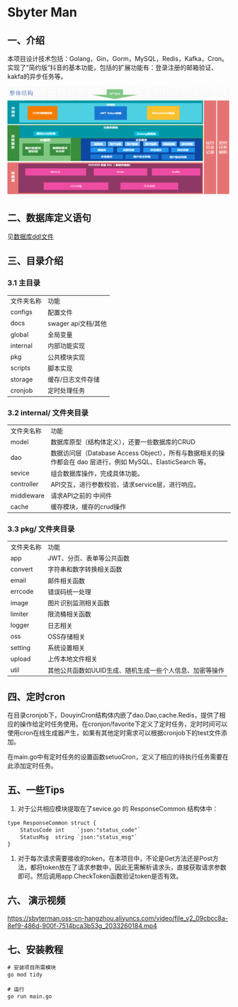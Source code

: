 # Sbyter Man

## 一、介绍
本项目设计技术包括：Golang，Gin，Gorm，MySQL，Redis，Kafka，Cron。实现了”简约版“抖音的基本功能，包括的扩展功能有：登录注册的邮箱验证、
kakfa的异步任务等。

![img.png](assets/img.png)

## 二、数据库定义语句

见[数据库ddl文件](ddl)

## 三、目录介绍

### 3.1 主目录

|            |                     |
| ---------- | ------------------- |
| 文件夹名称 | 功能                |
| configs    | 配置文件            |
| docs       | swager api文档/其他 |
| global     | 全局变量            |
| internal   | 内部功能实现        |
| pkg        | 公共模块实现        |
| scripts    | 脚本实现            |
| storage    | 缓存/日志文件存储   |
| cronjob    | 定时处理任务        |

### 3.2 internal/ 文件夹目录

|            |                                                              |
| ---------- | ------------------------------------------------------------ |
| 文件夹名称 | 功能                                                         |
| model      | 数据库原型（结构体定义），还要一些数据库的CRUD               |
| dao        | 数据访问层（Database Access Object），所有与数据相关的操作都会在 dao 层进行，例如 MySQL、ElasticSearch 等。 |
| sevice     | 组合数据库操作，完成具体功能。                               |
| controller | API交互，进行参数校验，请求service层，进行响应。             |
| middleware | 请求API之前的 中间件                                         |
| cache      | 缓存模块，缓存的crud操作                                     |

### 3.3 pkg/ 文件夹目录

|            |                                                          |
| ---------- | -------------------------------------------------------- |
| 文件夹名称 | 功能                                                     |
| app        | JWT、分页、表单等公共函数                                |
| convert    | 字符串和数字转换相关函数                                 |
| email      | 邮件相关函数                                             |
| errcode    | 错误码统一处理                                           |
| image      | 图片识别监测相关函数                                     |
| limiter    | 限流桶相关函数                                           |
| logger     | 日志相关                                                 |
| oss        | OSS存储相关                                              |
| setting    | 系统设置相关                                             |
| upload     | 上传本地文件相关                                         |
| util       | 其他公共函数如UUID生成、随机生成一些个人信息、加密等操作 |

## 四、定时cron

在目录cronjob下，DouyinCron结构体内嵌了dao.Dao,cache.Redis，提供了相应的操作给定时任务使用。在cronjon/favorite下定义了定时任务，定时时间可以使用cron在线生成器产生，如果有其他定时需求可以根据cronjob下的test文件添加。

在main.go中有定时任务的设置函数setuoCron，定义了相应的待执行任务需要在此添加定时任务。

## 五、一些Tips

1. 对于公共相应模块提取在了sevice.go 的 ResponseCommon 结构体中：

```
type ResponseCommon struct {
    StatusCode int    `json:"status_code"`
    StatusMsg  string `json:"status_msg"`
}
```

1. 对于每次请求需要接收的token，在本项目中，不论是Get方法还是Post方法，都将token放在了请求参数中，因此无需解析请求头，直接获取请求参数即可。然后调用app.CheckToken函数验证token是否有效。



## 六、 演示视频
https://sbyterman.oss-cn-hangzhou.aliyuncs.com/video/file_v2_09cbcc8a-8ef9-486d-900f-7514bca3b53g_2033260184.mp4

##  七、安装教程

```shell
# 安装项目所需模块 
go mod tidy

# 运行
go run main.go
```


